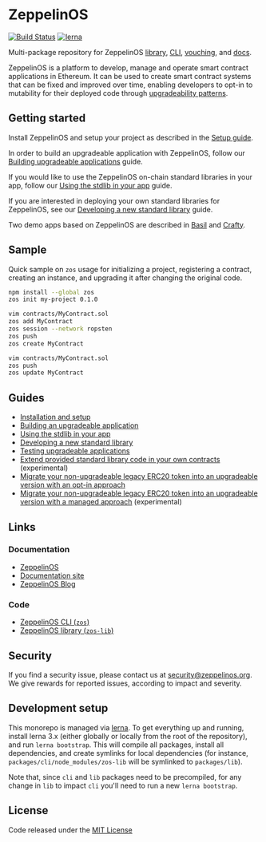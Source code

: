 # ZeppelinOS
[![Build Status](https://travis-ci.org/zeppelinos/zos.svg?branch=master)](https://travis-ci.org/zeppelinos/zos)
[![lerna](https://img.shields.io/badge/maintained%20with-lerna-cc00ff.svg)](https://lernajs.io/)

Multi-package repository for ZeppelinOS [library](https://github.com/zeppelinos/zos/tree/master/packages/lib#readme), [CLI](https://github.com/zeppelinos/zos/tree/master/packages/cli#readme), [vouching](https://github.com/zeppelinos/zos/tree/master/packages/vouching#readme), and [docs](https://github.com/zeppelinos/zos/tree/master/packages/docs#readme).

ZeppelinOS is a platform to develop, manage and operate smart contract applications in Ethereum. It can be used to create smart contract systems that can be fixed and improved over time, enabling developers to opt-in to mutability for their deployed code through [upgradeability patterns](https://blog.zeppelinos.org/proxy-patterns/).

## Getting started

Install ZeppelinOS and setup your project as described in the [Setup guide](https://docs.zeppelinos.org/docs/setup.html).

In order to build an upgradeable application with ZeppelinOS, follow our
[Building upgradeable applications](https://docs.zeppelinos.org/docs/building.html) guide.

If you would like to use the ZeppelinOS on-chain standard libraries in your app,
 follow our [Using the stdlib in your app](https://docs.zeppelinos.org/docs/using.html) guide.

If you are interested in deploying your own standard libraries for ZeppelinOS,
see our [Developing a new standard library](https://docs.zeppelinos.org/docs/developing.html) guide.

Two demo apps based on ZeppelinOS are described in [Basil](https://docs.zeppelinos.org/docs/basil.html) and [Crafty](https://docs.zeppelinos.org/docs/crafty.html).

## Sample

Quick sample on `zos` usage for initializing a project, registering a contract, creating an instance, and upgrading it after changing the original code. 

```sh
npm install --global zos
zos init my-project 0.1.0

vim contracts/MyContract.sol
zos add MyContract
zos session --network ropsten
zos push
zos create MyContract

vim contracts/MyContract.sol
zos push
zos update MyContract
```

## Guides

- [Installation and setup](https://docs.zeppelinos.org/docs/setup.html)
- [Building an upgradeable application](https://docs.zeppelinos.org/docs/building.html)
- [Using the stdlib in your app](https://docs.zeppelinos.org/docs/using.html)
- [Developing a new standard library](https://docs.zeppelinos.org/docs/developing.html)
- [Testing upgradeable applications](https://docs.zeppelinos.org/docs/testing.html)
- [Extend provided standard library code in your own contracts](https://github.com/zeppelinos/labs/tree/master/extensibility-study#extensibility-study) (experimental)
- [Migrate your non-upgradeable legacy ERC20 token into an upgradeable version with an opt-in approach](https://docs.zeppelinos.org/docs/erc20_onboarding.html)
- [Migrate your non-upgradeable legacy ERC20 token into an upgradeable version with a managed approach](https://github.com/zeppelinos/labs/tree/master/migrating_legacy_token_managed#migrating-legacy-non-upgradeable-token-to-upgradeability-with-managed-strategy) (experimental)


## Links

### Documentation
- [ZeppelinOS](http://zeppelinos.org)
- [Documentation site](https://docs.zeppelinos.org)
- [ZeppelinOS Blog](https://blog.zeppelinos.org)

### Code
- [ZeppelinOS CLI (`zos`)](https://github.com/zeppelinos/zos/tree/master/packages/cli#readme)
- [ZeppelinOS library (`zos-lib`)](https://github.com/zeppelinos/zos/tree/master/packages/lib#readme)

## Security

If you find a security issue, please contact us at security@zeppelinos.org. We give rewards for reported issues, according to impact and severity.

## Development setup

This monorepo is managed via [lerna](https://lernajs.io/). To get everything up and running, install lerna 3.x (either globally or locally from the root of the repository), and run `lerna bootstrap`. This will compile all packages, install all dependencies, and create symlinks for local dependencies (for instance, `packages/cli/node_modules/zos-lib` will be symlinked to `packages/lib`).

Note that, since `cli` and `lib` packages need to be precompiled, for any change in `lib` to impact `cli` you'll need to run a new `lerna bootstrap`.

## License

Code released under the [MIT License](LICENSE.md)
